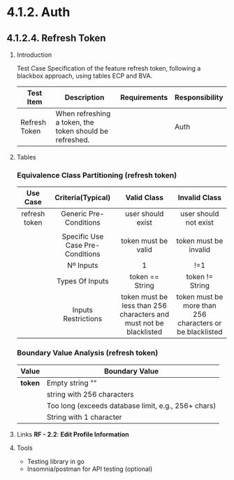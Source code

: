 # 4.1.2. Auth

## 4.1.2.4. Refresh Token

1. Introduction

    Test Case Specification of the feature refresh token, following a blackbox approach, using tables ECP and BVA.

    | Test Item | Description | Requirements | Responsibility |
    |---------------|-----------|------------|------------------|
    | Refresh Token | When refreshing a token, the token should be refreshed. |  | Auth |

2. Tables

   ### Equivalence Class Partitioning (refresh token)

    | Use Case | Criteria(Typical) | Valid Class | Invalid Class |
    |:--------:|:-----------------:|:-----------:|:-------------:|
    | refresh token | Generic Pre-Conditions | user should exist | user should not exist |
    |  |  |  |  |
    |  | Specific Use Case Pre-Conditions | token must be valid | token must be invalid |
    | | Nº Inputs | 1 | !=1 |
    |  | Types Of Inputs | token == String | token != String |
    |  | Inputs Restrictions | token must be less than 256 characters and must not be blacklisted | token must be more than 256 characters or be blacklisted |

   ### Boundary Value Analysis (refresh token)

    | **Value** | **Boundary Value** |
    |-----------|------------------|
    | **token**  | Empty string "" |
    |   | string with 256 characters |
    |   | Too long (exceeds database limit, e.g., 256+ chars)|
    |   | String with 1 character |

3. Links
    **RF - 2.2**: **Edit Profile Information**

4. Tools
    - Testing library in go
    - Insomnia/postman for API testing (optional)
